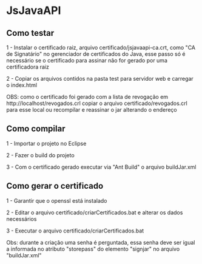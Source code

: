 # JsJavaAPI

## Como testar

1 - Instalar o certificado raiz, arquivo certificado/jsjavaapi-ca.crt, como "CA de Signatário" no gerenciador de certificados do Java, esse passo só é necessário se o certificado para assinar não for gerado por uma certificadora raiz

2 - Copiar os arquivos contidos na pasta test para servidor web e carregar o index.html

OBS: como o certificado foi gerado com a lista de revogação em http://localhost/revogados.crl copiar o arquivo certificado/revogados.crl para esse local ou recompilar e reassinar o jar alterando o endereço

## Como compilar

1 - Importar o projeto no Eclipse

2 - Fazer o build do projeto

3 - Com o certificado gerado executar via "Ant Build" o arquivo buildJar.xml

## Como gerar o certificado

1 - Garantir que o openssl está instalado

2 - Editar o arquivo certificado/criarCertificados.bat e alterar os dados necessários

3 - Executar o arquivo certificado/criarCertificados.bat

Obs: durante a criação uma senha é perguntada, essa senha deve ser igual a informada no atributo "storepass" do elemento "signjar" no arquivo "buildJar.xml"
